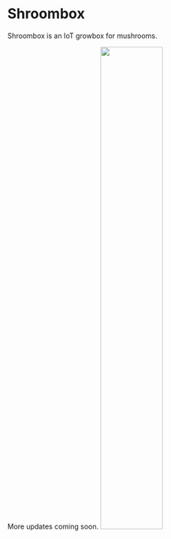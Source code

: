 # Shroombox
Shroombox is an IoT growbox for mushrooms.

More updates coming soon.
<img src="![IMG-5198](https://user-images.githubusercontent.com/62114221/168135903-5e164c6f-2e40-4e95-b18e-9f6f2381066e.jpg)
" width="50%">
